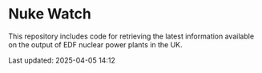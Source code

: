 # Nuke Watch

This repository includes code for retrieving the latest information available on the output of EDF nuclear power plants in the UK.

Last updated: 2025-04-05 14:12